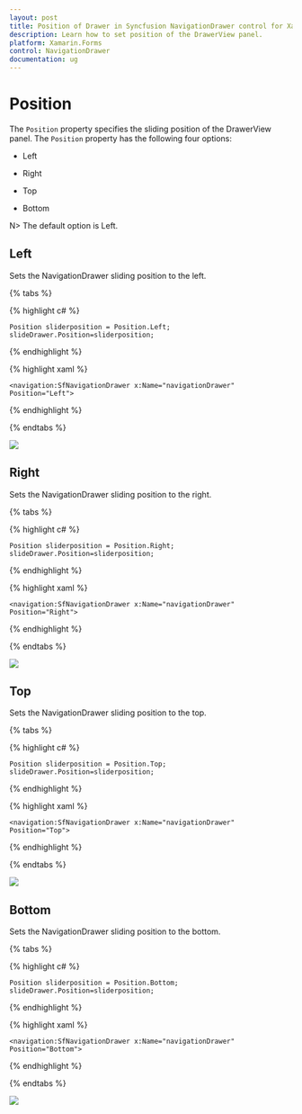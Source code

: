 ```yaml
---
layout: post
title: Position of Drawer in Syncfusion NavigationDrawer control for Xamarin.Forms
description: Learn how to set position of the DrawerView panel.
platform: Xamarin.Forms
control: NavigationDrawer
documentation: ug
---
```

# Position

The `Position` property specifies the sliding position of the DrawerView panel. The `Position` property has the following four options:

* Left

* Right

* Top

* Bottom

N> The default option is Left.

## Left

Sets the NavigationDrawer sliding position to the left.

{% tabs %}	
	
{% highlight c# %}

	Position sliderposition = Position.Left;	
	slideDrawer.Position=sliderposition;

{% endhighlight %}

{% highlight xaml %}

	<navigation:SfNavigationDrawer x:Name="navigationDrawer" Position="Left">
  	
{% endhighlight %}

{% endtabs %}

![](images/Left.png)

## Right

Sets the NavigationDrawer sliding position to the right.

{% tabs %}	
	
{% highlight c# %}

	Position sliderposition = Position.Right;	
	slideDrawer.Position=sliderposition;

{% endhighlight %}

{% highlight xaml %}

	<navigation:SfNavigationDrawer x:Name="navigationDrawer" Position="Right">
	
{% endhighlight %}

{% endtabs %}

![](images/Right.png)
	
## Top

Sets the NavigationDrawer sliding position to the top.

{% tabs %}	
	
{% highlight c# %}

	Position sliderposition = Position.Top;	
   	slideDrawer.Position=sliderposition;

{% endhighlight %}

{% highlight xaml %}

	<navigation:SfNavigationDrawer x:Name="navigationDrawer" Position="Top">
	
{% endhighlight %}

{% endtabs %}

![](images/Top.png)

## Bottom

Sets the NavigationDrawer sliding position to the bottom.

{% tabs %}	
	
{% highlight c# %}

	Position sliderposition = Position.Bottom;	
	slideDrawer.Position=sliderposition;

{% endhighlight %}

{% highlight xaml %}

	<navigation:SfNavigationDrawer x:Name="navigationDrawer" Position="Bottom">
	
{% endhighlight %}

{% endtabs %}

![](images/bottom.png)






